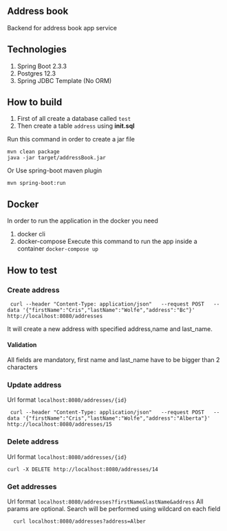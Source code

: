 ## Address book
Backend for address book app service

## Technologies
1. Spring Boot 2.3.3
2. Postgres 12.3
3. Spring JDBC Template (No ORM)

## How to build

1. First of all create a database called `test`
2. Then create a table `address` using **init.sql**

Run this command in order to create a jar file
```
mvn clean package
java -jar target/addressBook.jar
```
Or Use spring-boot maven plugin
```
mvn spring-boot:run
```

## Docker 
In order to run the application in the docker you need
1. docker cli
2. docker-compose
Execute this command to run the app inside a container
``
docker-compose up
``

## How to test

### Create address
```
 curl --header "Content-Type: application/json"   --request POST   --data '{"firstName":"Cris","lastName":"Wolfe","address":"Bc"}'   http://localhost:8080/addresses
```
It will create a new address with specified address,name and last_name.
#### Validation
All fields are mandatory, first name and last_name have to be bigger than 2 characters

### Update address
Url format `localhost:8080/addresses/{id}`
```
 curl --header "Content-Type: application/json"   --request POST   --data '{"firstName":"Cris","lastName":"Wolfe","address":"Alberta"}'   http://localhost:8080/addresses/15
```

### Delete address
Url format `localhost:8080/addresses/{id}`
```
curl -X DELETE http://localhost:8080/addresses/14
```

### Get addresses 
Url format `localhost:8080/addresses?firstName&lastName&address`
All params are optional. Search will be performed using wildcard on each field
```
  curl localhost:8080/addresses?address=Alber
```
